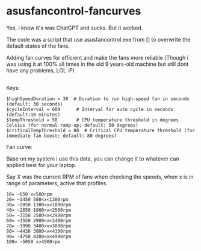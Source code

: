 # asusfancontrol-fancurves
Yes, i know it's was ChatGPT and sucks. But it worked.

The code was a script that use asusfancontrol.exe from [] to overwrite the default states of the fans.

Adding fan curves for efficient and make the fans more reliable (Though i was using it at 100% all times in the old 9 years-old machine but still dont have any problems, LOL :P)
##
Keys:

```
$highSpeedDuration = 30  # Duration to run high-speed fan in seconds (default: 30 seconds)
$cycleInterval = 600      # Interval for auto cycle in seconds (default:10 minutes)
$tempThreshold = 50       # CPU temperature threshold in degrees Celsius (for normal ramp-up; default: 50 degrees)
$criticalTempThreshold = 80  # Critical CPU temperature threshold (for immediate fan boost; default: 80 degrees)
```
Fan curve:

Base on my system i use this data, you can change it to whatever can applied best for your laptop.

Say X was the current RPM of fans when checking the speeds, when x is in range of parameters, active that profiles.
```
10= ~650 x<500rpm
20= ~1450 500<x<1300rpm
30= ~2050 1300<x<1800rpm
40= ~2650 1800<x<2500rpm
50= ~3150 2500<x<2900rpm
60= ~3550 2900<x<3400rpm
70= ~3990 3400<x<3800rpm
80= ~4430 3800<x<4300rpm
90= ~4750 4300<x<4900rpm
100= ~5050 x>4900rpm
```
